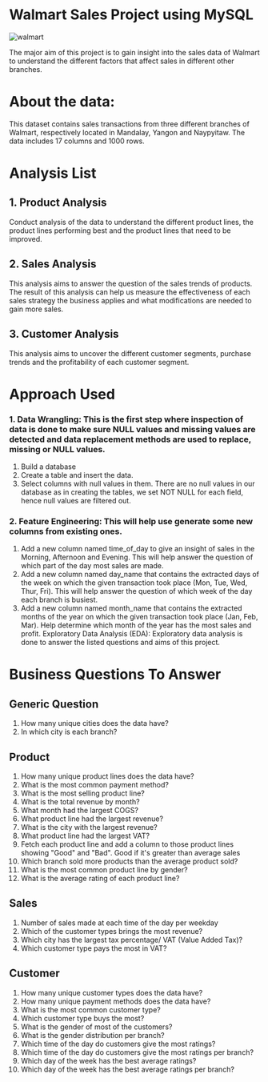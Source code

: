 
# Walmart Sales Project using MySQL
![walmart](https://github.com/user-attachments/assets/8c6aad5b-cec2-49b5-9996-616cfab406f2)

The major aim of this project is to gain insight into the sales data of Walmart to understand the different factors that affect sales in different other branches.

# About the data:
This dataset contains sales transactions from  three different branches of Walmart, respectively located in Mandalay, Yangon and Naypyitaw. The data includes 17 columns and 1000 rows.

# Analysis List
## 1. Product Analysis
Conduct analysis of the data to understand the different product lines, the product lines performing best and the product lines that need to be improved.

## 2. Sales Analysis
This analysis aims to answer the question of the sales trends of products. The result of this analysis can help us measure the effectiveness of each sales strategy the business applies and what modifications are needed to gain more sales.

## 3. Customer Analysis
This analysis aims to uncover the different customer segments, purchase trends and the profitability of each customer segment.

# Approach Used
### 1. Data Wrangling: This is the first step where inspection of data is done to make sure NULL values and missing values are detected and data replacement methods are used to replace, missing or NULL values.
1. Build a database
2. Create a table and insert the data.
3. Select columns with null values in them. There are no null values in our database as in creating the tables, we set NOT NULL for each field, hence null values are filtered out.
### 2. Feature Engineering: This will help use generate some new columns from existing ones.
1. Add a new column named time_of_day to give an insight of sales in the Morning, Afternoon and Evening. This will help answer the question of which part of the day most sales are made.
2. Add a new column named day_name that contains the extracted days of the week on which the given transaction took place (Mon, Tue, Wed, Thur, Fri). This will help answer the question of which week of the day each branch is busiest.
3. Add a new column named month_name that contains the extracted months of the year on which the given transaction took place (Jan, Feb, Mar). Help determine which month of the year has the most sales and profit.
Exploratory Data Analysis (EDA): Exploratory data analysis is done to answer the listed questions and aims of this project.


# Business Questions To Answer
## Generic Question
1. How many unique cities does the data have?
2. In which city is each branch?
## Product
1. How many unique product lines does the data have?
2. What is the most common payment method?
3. What is the most selling product line?
4. What is the total revenue by month?
5. What month had the largest COGS?
6. What product line had the largest revenue?
7. What is the city with the largest revenue?
8. What product line had the largest VAT?
9. Fetch each product line and add a column to those product lines showing "Good" and "Bad". Good if it's greater than average sales
10. Which branch sold more products than the average product sold?
11. What is the most common product line by gender?
12. What is the average rating of each product line?
## Sales
1. Number of sales made at each time of the day per weekday
2. Which of the customer types brings the most revenue?
3. Which city has the largest tax percentage/ VAT (Value Added Tax)?
4. Which customer type pays the most in VAT?
## Customer
1. How many unique customer types does the data have?
2. How many unique payment methods does the data have?
3. What is the most common customer type?
4. Which customer type buys the most?
5. What is the gender of most of the customers?
6. What is the gender distribution per branch?
7. Which time of the day do customers give the most ratings?
8. Which time of the day do customers give the most ratings per branch?
9. Which day of the week has the best average ratings?
10. Which day of the week has the best average ratings per branch?
